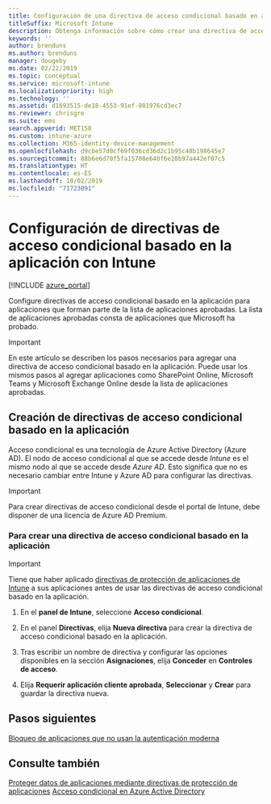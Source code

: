 ```yaml
---
title: Configuración de una directiva de acceso condicional basado en aplicación con Intune
titleSuffix: Microsoft Intune
description: Obtenga información sobre cómo crear una directiva de acceso condicional basado en la aplicación con Intune.
keywords: ''
author: brenduns
ms.author: brenduns
manager: dougeby
ms.date: 02/22/2019
ms.topic: conceptual
ms.service: microsoft-intune
ms.localizationpriority: high
ms.technology: ''
ms.assetid: d1693515-de18-4553-91ef-801976cd3ec7
ms.reviewer: chrisgre
ms.suite: ems
search.appverid: MET150
ms.custom: intune-azure
ms.collection: M365-identity-device-management
ms.openlocfilehash: d9cbe57d0cf69f036cd36d2c1b95c48b198645e7
ms.sourcegitcommit: 88b6e6d70f5fa15708e640f6e20b97a442ef07c5
ms.translationtype: HT
ms.contentlocale: es-ES
ms.lasthandoff: 10/02/2019
ms.locfileid: "71723091"
---
```

# <a name="set-up-app-based-conditional-access-policies-with-intune"></a>Configuración de directivas de acceso condicional basado en la aplicación con Intune

[!INCLUDE [azure_portal](../includes/azure_portal.md)]

Configure directivas de acceso condicional basado en la aplicación para aplicaciones que forman parte de la lista de aplicaciones aprobadas. La lista de aplicaciones aprobadas consta de aplicaciones que Microsoft ha probado.

> [!IMPORTANT]
> En este artículo se describen los pasos necesarios para agregar una directiva de acceso condicional basado en la aplicación. Puede usar los mismos pasos al agregar aplicaciones como SharePoint Online, Microsoft Teams y Microsoft Exchange Online desde la lista de aplicaciones aprobadas.

## <a name="create-app-based-conditional-access-policies"></a>Creación de directivas de acceso condicional basado en la aplicación
Acceso condicional es una tecnología de Azure Active Directory (Azure AD). El nodo de acceso condicional al que se accede desde *Intune* es el mismo nodo al que se accede desde *Azure AD*. Esto significa que no es necesario cambiar entre Intune y Azure AD para configurar las directivas.

> [!IMPORTANT]
> Para crear directivas de acceso condicional desde el portal de Intune, debe disponer de una licencia de Azure AD Premium.

### <a name="to-create-an-app-based-conditional-access-policy"></a>Para crear una directiva de acceso condicional basado en la aplicación

> [!IMPORTANT]
> Tiene que haber aplicado [directivas de protección de aplicaciones de Intune](../apps/app-protection-policies.md) a sus aplicaciones antes de usar las directivas de acceso condicional basado en la aplicación.

1. En el **panel de Intune**, seleccione **Acceso condicional**.

2. En el panel **Directivas**, elija **Nueva directiva** para crear la directiva de acceso condicional basado en la aplicación.

4. Tras escribir un nombre de directiva y configurar las opciones disponibles en la sección **Asignaciones**, elija **Conceder** en **Controles de acceso**.

5. Elija **Requerir aplicación cliente aprobada**, **Seleccionar** y **Crear** para guardar la directiva nueva.

## <a name="next-steps"></a>Pasos siguientes
[Bloqueo de aplicaciones que no usan la autenticación moderna](app-modern-authentication-block.md)

## <a name="see-also"></a>Consulte también

[Proteger datos de aplicaciones mediante directivas de protección de aplicaciones](../apps/app-protection-policies.md)
[Acceso condicional en Azure Active Directory](https://docs.microsoft.com/azure/active-directory/active-directory-conditional-access)
